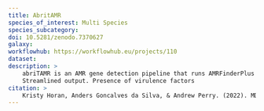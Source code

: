 ```yaml
---
title: AbritAMR
species_of_interest: Multi Species
species_subcategory:
doi: 10.5281/zenodo.7370627
galaxy:
workflowhub: https://workflowhub.eu/projects/110
dataset: 
description: >
    abriTAMR is an AMR gene detection pipeline that runs AMRFinderPlus on a single (or list ) of given isolates and collates the results into a table, separating genes identified into functionally relevant groups. abriTAMR is accredited by NATA for use in reporting the presence of reportable AMR genes in Victoria Australia. Acquired resistance mechanims in the form of point mutations (restricted to subset of species)
    Streamlined output. Presence of virulence factors
citation: >
    Kristy Horan, Anders Goncalves da Silva, & Andrew Perry. (2022). MDU-PHL/abritamr: Update DB and publish (v1.0.14). Zenodo. https://doi.org/10.5281/zenodo.7370628
---
```


